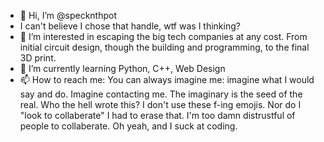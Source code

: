 - 👋 Hi, I’m @specknthpot
- I can't believe I chose that handle, wtf was I thinking?
- 👀 I’m interested in escaping the big tech companies at any cost. From initial circuit design, though the building and programming, to the final 3D print. 
- 🌱 I’m currently learning Python, C++, Web Design
- 📫 How to reach me: You can always imagine me: imagine what I would say and do. Imagine contacting me. The imaginary is the seed of the real.
Who the hell wrote this? I don't use these f-ing emojis. Nor do I "look to collaberate" I had to erase that. I'm too damn distrustful of people to collaberate. Oh yeah, and I suck at coding. 
<!---
specknthpot/specknthpot is a ✨ special ✨ repository because its `README.md` (this file) appears on your GitHub profile.
You can click the Preview link to take a look at your changes.
--->
